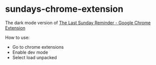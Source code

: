 # sundays-chrome-extension

The dark mode version of [The Last Sunday Reminder - Google Chrome Extension](https://chrome.google.com/webstore/detail/the-last-sunday-reminder/aiojhapcgfgmiacbbjfgedhlcchmpelh?hl=en)

How to use:
- Go to chrome extensions
- Enable dev mode
- Select load unpacked
